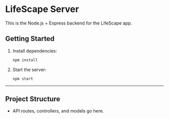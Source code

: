 # LifeScape Server

This is the Node.js + Express backend for the LifeScape app.

## Getting Started

1. Install dependencies:
   ```bash
   npm install
   ```
2. Start the server:
   ```bash
   npm start
   ```

---

## Project Structure
- API routes, controllers, and models go here. 